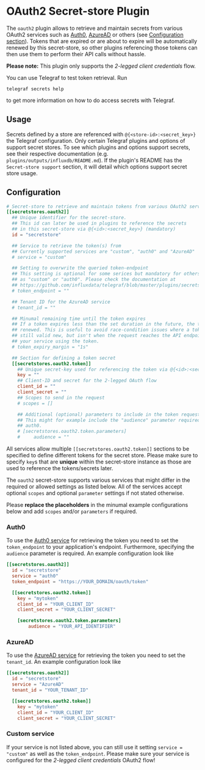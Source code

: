 # OAuth2 Secret-store Plugin

The `oauth2` plugin allows to retrieve and maintain secrets from various OAuth2
services such as [Auth0][auth0], [AzureAD][azuread] or others (see
[Configuration section](#configuration)).
Tokens that are expired or are about to expire will be automatically renewed
by this secret-store, so other plugins referencing those tokens can then use
them to perform their API calls without hassle.

**Please note:** This plugin only supports the *2-legged client credentials*
flow.

You can use Telegraf to test token retrieval. Run

```shell
telegraf secrets help
```

to get more information on how to do access secrets with Telegraf.

## Usage <!-- @/docs/includes/secret_usage.md -->

Secrets defined by a store are referenced with `@{<store-id>:<secret_key>}`
the Telegraf configuration. Only certain Telegraf plugins and options of
support secret stores. To see which plugins and options support
secrets, see their respective documentation (e.g.
`plugins/outputs/influxdb/README.md`). If the plugin's README has the
`Secret-store support` section, it will detail which options support secret
store usage.

## Configuration

```toml @sample.conf
# Secret-store to retrieve and maintain tokens from various OAuth2 services
[[secretstores.oauth2]]
  ## Unique identifier for the secret-store.
  ## This id can later be used in plugins to reference the secrets
  ## in this secret-store via @{<id>:<secret_key>} (mandatory)
  id = "secretstore"

  ## Service to retrieve the token(s) from
  ## Currently supported services are "custom", "auth0" and "AzureAD"
  # service = "custom"

  ## Setting to overwrite the queried token-endpoint
  ## This setting is optional for some serices but mandatory for others such
  ## as "custom" or "auth0". Please check the documentation at
  ## https://github.com/influxdata/telegraf/blob/master/plugins/secretstores/oauth2/README.md
  # token_endpoint = ""

  ## Tenant ID for the AzureAD service
  # tenant_id = ""

  ## Minumal remaining time until the token expires
  ## If a token expires less than the set duration in the future, the token is
  ## renewed. This is useful to avoid race-condition issues where a token is
  ## still valid new, but isn't when the request reaches the API endpoint of
  ## your service using the token.
  # token_expiry_margin = "1s"

  ## Section for defining a token secret
  [[secretstores.oauth2.token]]
    ## Unique secret-key used for referencing the token via @{<id>:<secret_key>}
    key = ""
    ## Client-ID and secret for the 2-legged OAuth flow
    client_id = ""
    client_secret = ""
    ## Scopes to send in the request
    # scopes = []

    ## Additional (optional) parameters to include in the token request
    ## This might for example include the "audience" parameter required for
    ## auth0.
    # [secretstores.oauth2.token.parameters]
    #     audience = ""
```

All services allow multiple `[[secretstores.oauth2.token]]` sections to be
specified to define different tokens for the secret store. Please make sure to
specify `key`s that are **unique** within the secret-store instance as those
are used to reference the tokens/secrets later.

The `oauth2` secret-store supports various services that might differ in the
required or allowed settings as listed below. All of the services accept
optional `scopes` and optional `parameter` settings if not stated otherwise.

Please **replace the placeholders** in the minumal example configurations below
and add `scopes` and/or `parameters` if required.

### Auth0

To use the [Auth0 service][auth0] for retrieving the token you need to set the
`token_endpoint` to your application's endpoint. Furthermore, specifying the
`audience` parameter is required. An example configuration look like

```toml
[[secretstores.oauth2]]
  id = "secretstore"
  service = "auth0"
  token_endpoint = "https://YOUR_DOMAIN/oauth/token"

  [[secretstores.oauth2.token]]
    key = "mytoken"
    client_id = "YOUR_CLIENT_ID"
    client_secret = "YOUR_CLIENT_SECRET"

    [secretstores.oauth2.token.parameters]
        audience = "YOUR_API_IDENTIFIER"
```

### AzureAD

To use the [AzureAD service][azuread] for retrieving the token you need to set
the `tenant_id`. An example configuration look like

```toml
[[secretstores.oauth2]]
  id = "secretstore"
  service = "AzureAD"
  tenant_id = "YOUR_TENANT_ID"

  [[secretstores.oauth2.token]]
    key = "mytoken"
    client_id = "YOUR_CLIENT_ID"
    client_secret = "YOUR_CLIENT_SECRET"
```

### Custom service

If your service is not listed above, you can still use it setting
`service = "custom"` as well as the `token_endpoint`. Please make sure your
service is configured for the *2-legged client credentials* OAuth2 flow!

[auth0]: https://auth0.com
[azuread]: https://azure.microsoft.com/de-de/products/active-directory


